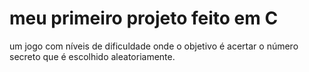 # meu primeiro projeto feito em C
um jogo com níveis de dificuldade onde o objetivo é acertar o número secreto que é escolhido aleatoriamente.
